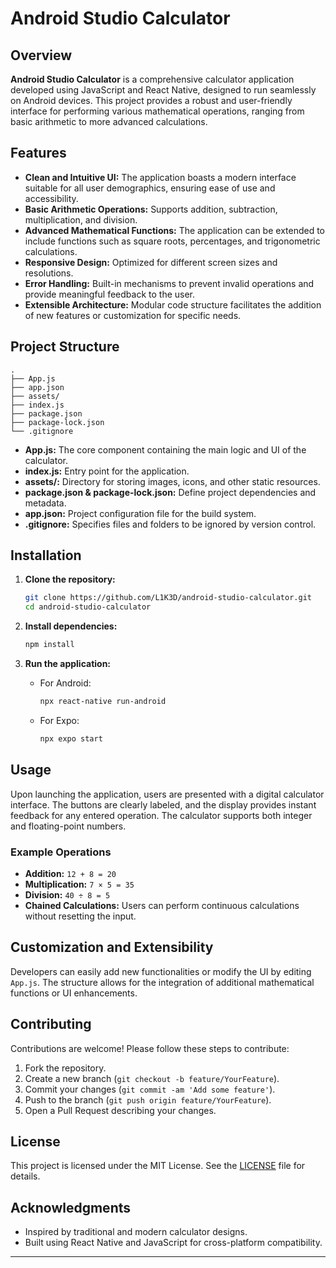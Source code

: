 # Android Studio Calculator

## Overview

**Android Studio Calculator** is a comprehensive calculator application developed using JavaScript and React Native, designed to run seamlessly on Android devices. This project provides a robust and user-friendly interface for performing various mathematical operations, ranging from basic arithmetic to more advanced calculations.

## Features

- **Clean and Intuitive UI:** The application boasts a modern interface suitable for all user demographics, ensuring ease of use and accessibility.
- **Basic Arithmetic Operations:** Supports addition, subtraction, multiplication, and division.
- **Advanced Mathematical Functions:** The application can be extended to include functions such as square roots, percentages, and trigonometric calculations.
- **Responsive Design:** Optimized for different screen sizes and resolutions.
- **Error Handling:** Built-in mechanisms to prevent invalid operations and provide meaningful feedback to the user.
- **Extensible Architecture:** Modular code structure facilitates the addition of new features or customization for specific needs.

## Project Structure

```
.
├── App.js
├── app.json
├── assets/
├── index.js
├── package.json
├── package-lock.json
└── .gitignore
```

- **App.js:** The core component containing the main logic and UI of the calculator.
- **index.js:** Entry point for the application.
- **assets/:** Directory for storing images, icons, and other static resources.
- **package.json & package-lock.json:** Define project dependencies and metadata.
- **app.json:** Project configuration file for the build system.
- **.gitignore:** Specifies files and folders to be ignored by version control.

## Installation

1. **Clone the repository:**
   ```bash
   git clone https://github.com/L1K3D/android-studio-calculator.git
   cd android-studio-calculator
   ```

2. **Install dependencies:**
   ```bash
   npm install
   ```

3. **Run the application:**
   - For Android:
     ```bash
     npx react-native run-android
     ```
   - For Expo:
     ```bash
     npx expo start
     ```

## Usage

Upon launching the application, users are presented with a digital calculator interface. The buttons are clearly labeled, and the display provides instant feedback for any entered operation. The calculator supports both integer and floating-point numbers.

### Example Operations

- **Addition:** `12 + 8 = 20`
- **Multiplication:** `7 × 5 = 35`
- **Division:** `40 ÷ 8 = 5`
- **Chained Calculations:** Users can perform continuous calculations without resetting the input.

## Customization and Extensibility

Developers can easily add new functionalities or modify the UI by editing `App.js`. The structure allows for the integration of additional mathematical functions or UI enhancements.

## Contributing

Contributions are welcome! Please follow these steps to contribute:

1. Fork the repository.
2. Create a new branch (`git checkout -b feature/YourFeature`).
3. Commit your changes (`git commit -am 'Add some feature'`).
4. Push to the branch (`git push origin feature/YourFeature`).
5. Open a Pull Request describing your changes.

## License

This project is licensed under the MIT License. See the [LICENSE](LICENSE) file for details.

## Acknowledgments

- Inspired by traditional and modern calculator designs.
- Built using React Native and JavaScript for cross-platform compatibility.

---
